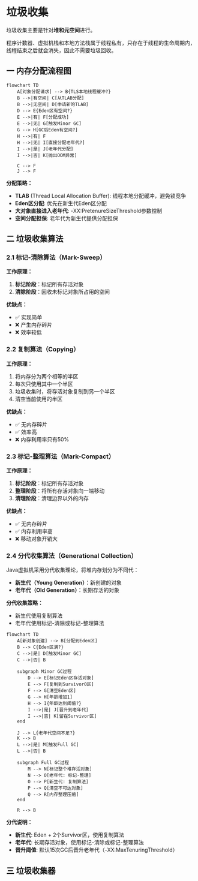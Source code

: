 # 垃圾收集

垃圾收集主要是针对**堆和元空间**进行。

程序计数器、虚拟机栈和本地方法栈属于线程私有，只存在于线程的生命周期内，线程结束之后就会消失，因此不需要垃圾回收。

## 一 内存分配流程图

```mermaid
flowchart TD
    A[对象分配请求] --> B{TLS本地线程缓冲?}
    B -->|有空间| C[从TLAB分配]
    B -->|无空间| D[申请新的TLAB]
    D --> E{Eden区有空间?}
    E -->|有| F[分配成功]
    E -->|无| G[触发Minor GC]
    G --> H[GC后Eden有空间?]
    H -->|有| F
    H -->|无| I[直接分配老年代?]
    I -->|是| J[老年代分配]
    I -->|否| K[抛出OOM异常]
    
    C --> F
    J --> F
```

**分配策略：**

- **TLAB** (Thread Local Allocation Buffer): 线程本地分配缓冲，避免锁竞争
- **Eden区分配**: 优先在新生代Eden区分配
- **大对象直接进入老年代**: -XX:PretenureSizeThreshold参数控制
- **空间分配担保**: 老年代为新生代提供分配担保

## 二 垃圾收集算法

### 2.1 标记-清除算法（Mark-Sweep）

**工作原理：**

1. **标记阶段**：标记所有存活对象
2. **清除阶段**：回收未标记对象所占用的空间

**优缺点：**

- ✅ 实现简单
- ❌ 产生内存碎片
- ❌ 效率较低

### 2.2 复制算法（Copying）

**工作原理：**

1. 将内存分为两个相等的半区
2. 每次只使用其中一个半区
3. 垃圾收集时，将存活对象复制到另一个半区
4. 清空当前使用的半区

**优缺点：**

- ✅ 无内存碎片
- ✅ 效率高
- ❌ 内存利用率只有50%

### 2.3 标记-整理算法（Mark-Compact）

**工作原理：**

1. **标记阶段**：标记所有存活对象
2. **整理阶段**：将所有存活对象向一端移动
3. **清理阶段**：清理边界以外的内存

**优缺点：**

- ✅ 无内存碎片
- ✅ 内存利用率高
- ❌ 移动对象开销大

### 2.4 分代收集算法（Generational Collection）

Java虚拟机采用分代收集理论，将堆内存划分为不同代：

- **新生代（Young Generation）**：新创建的对象
- **老年代（Old Generation）**：长期存活的对象

**分代收集策略：**

- 新生代使用复制算法
- 老年代使用标记-清除或标记-整理算法



```mermaid
flowchart TD
    A[新对象创建] --> B[分配到Eden区]
    B --> C{Eden区满?}
    C -->|是| D[触发Minor GC]
    C -->|否| B
    
    subgraph Minor GC过程
        D --> E[标记Eden区存活对象]
        E --> F[复制到Survivor0区]
        F --> G[清空Eden区]
        G --> H[年龄增加1]
        H --> I{年龄达到阈值?}
        I -->|是| J[晋升到老年代]
        I -->|否| K[留在Survivor区]
    end
    
    J --> L{老年代空间不足?}
    K --> B
    L -->|是| M[触发Full GC]
    L -->|否| B
    
    subgraph Full GC过程
        M --> N[标记整个堆存活对象]
        N --> O[老年代: 标记-整理]
        O --> P[新生代: 复制算法]
        P --> Q[清空不可达对象]
        Q --> R[内存整理压缩]
    end
    
    R --> B
```

**分代说明：**

- **新生代**: Eden + 2个Survivor区，使用复制算法
- **老年代**: 长期存活对象，使用标记-清除或标记-整理算法
- **晋升阈值**: 默认15次GC后晋升老年代（-XX:MaxTenuringThreshold）

## 三 垃圾收集器